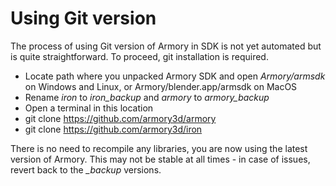 # Using Git version

The process of using Git version of Armory in SDK is not yet automated but is quite straightforward. To proceed, git installation is required.

- Locate path where you unpacked Armory SDK and open *Armory/armsdk* on Windows and Linux, or Armory/blender.app/armsdk on MacOS
- Rename *iron* to *iron_backup* and *armory* to *armory_backup*
- Open a terminal in this location
- git clone https://github.com/armory3d/armory
- git clone https://github.com/armory3d/iron

There is no need to recompile any libraries, you are now using the latest version of Armory. This may not be stable at all times - in case of issues, revert back to the *_backup* versions.
